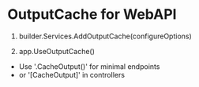 # OutputCache for WebAPI

1. builder.Services.AddOutputCache(configureOptions)

2. app.UseOutputCache()

* Use '.CacheOutput()' for minimal endpoints
* or '[CacheOutput]' in controllers
  
